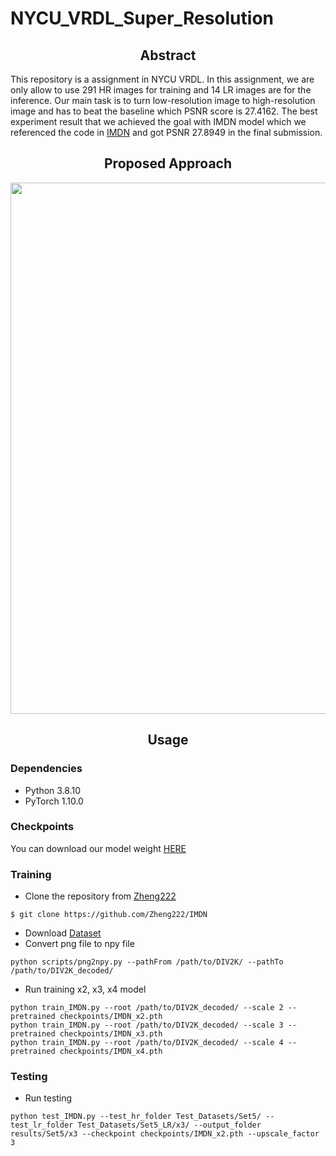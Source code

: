 # NYCU_VRDL_Super_Resolution


## <div align="center">Abstract</div>

This repository is a assignment in NYCU VRDL. In this assignment, we are only allow to use 291 HR images for training and 14 LR images are for the inference. Our main task is to turn low-resolution image to high-resolution image and has to beat the baseline which PSNR score is 27.4162. The best experiment result that we achieved the goal with IMDN model which we referenced the code in [IMDN](https://github.com/Zheng222/IMDN) and got PSNR 27.8949 in the final submission.

## <div align="center">Proposed Approach</div>
<p>
<!--    <a align="left" target="_blank"> -->
   <img width="850" src="https://github.com/adchentc/NYCU_VRDL_Super_Resolution/blob/main/proposed.png"></a>
</p>

## <div align="center">Usage</div>

### Dependencies
  - Python 3.8.10
  - PyTorch 1.10.0

### Checkpoints

You can download our model weight [HERE](https://drive.google.com/file/d/1xn91pdAP7HgM8-iz8JHglvxcedF8qJqi/view?usp=sharing)

### Training
  - Clone the repository from [Zheng222](https://github.com/Zheng222/IMDN)
  ```
  $ git clone https://github.com/Zheng222/IMDN
  ```
  - Download [Dataset](https://drive.google.com/file/d/1DLMvJTKJYNqc-qsU_MVfuMDSGWl4DEGL/view?usp=sharing)
  - Convert png file to npy file
  ```
  python scripts/png2npy.py --pathFrom /path/to/DIV2K/ --pathTo /path/to/DIV2K_decoded/
  ```
  - Run training x2, x3, x4 model
  ```
  python train_IMDN.py --root /path/to/DIV2K_decoded/ --scale 2 --pretrained checkpoints/IMDN_x2.pth
  python train_IMDN.py --root /path/to/DIV2K_decoded/ --scale 3 --pretrained checkpoints/IMDN_x3.pth
  python train_IMDN.py --root /path/to/DIV2K_decoded/ --scale 4 --pretrained checkpoints/IMDN_x4.pth
  ```
  
### Testing
  - Run testing
  ```
  python test_IMDN.py --test_hr_folder Test_Datasets/Set5/ --test_lr_folder Test_Datasets/Set5_LR/x3/ --output_folder results/Set5/x3 --checkpoint checkpoints/IMDN_x2.pth --upscale_factor 3
  ```
